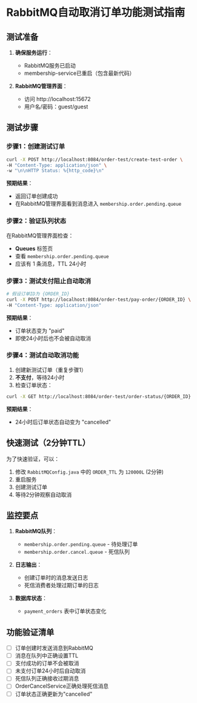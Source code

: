 # RabbitMQ自动取消订单功能测试指南

## 测试准备

1. **确保服务运行**：
   - RabbitMQ服务已启动
   - membership-service已重启（包含最新代码）

2. **RabbitMQ管理界面**：
   - 访问 http://localhost:15672
   - 用户名/密码：guest/guest

## 测试步骤

### 步骤1：创建测试订单

```bash
curl -X POST http://localhost:8084/order-test/create-test-order \
-H "Content-Type: application/json" \
-w "\n\nHTTP Status: %{http_code}\n"
```

**预期结果**：
- 返回订单创建成功
- 在RabbitMQ管理界面看到消息进入 `membership.order.pending.queue`

### 步骤2：验证队列状态

在RabbitMQ管理界面检查：
- **Queues** 标签页
- 查看 `membership.order.pending.queue` 
- 应该有 1 条消息，TTL 24小时

### 步骤3：测试支付阻止自动取消

```bash
# 假设订单ID为 {ORDER_ID}
curl -X POST http://localhost:8084/order-test/pay-order/{ORDER_ID} \
-H "Content-Type: application/json"
```

**预期结果**：
- 订单状态变为 "paid"
- 即使24小时后也不会被自动取消

### 步骤4：测试自动取消功能

1. 创建新测试订单（重复步骤1）
2. **不支付**，等待24小时
3. 检查订单状态：

```bash
curl -X GET http://localhost:8084/order-test/order-status/{ORDER_ID}
```

**预期结果**：
- 24小时后订单状态自动变为 "cancelled"

## 快速测试（2分钟TTL）

为了快速验证，可以：

1. 修改 `RabbitMQConfig.java` 中的 `ORDER_TTL` 为 `120000L` (2分钟)
2. 重启服务
3. 创建测试订单
4. 等待2分钟观察自动取消

## 监控要点

1. **RabbitMQ队列**：
   - `membership.order.pending.queue` - 待处理订单
   - `membership.order.cancel.queue` - 死信队列

2. **日志输出**：
   - 创建订单时的消息发送日志
   - 死信消费者处理过期订单的日志

3. **数据库状态**：
   - `payment_orders` 表中订单状态变化

## 功能验证清单

- [ ] 订单创建时发送消息到RabbitMQ
- [ ] 消息在队列中正确设置TTL
- [ ] 支付成功的订单不会被取消
- [ ] 未支付订单24小时后自动取消
- [ ] 死信队列正确接收过期消息
- [ ] OrderCancelService正确处理死信消息
- [ ] 订单状态正确更新为"cancelled"